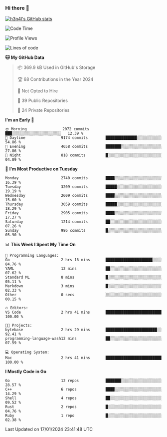 ### Hi there 👋

[![h3n4l's GitHub stats](https://github-readme-stats.vercel.app/api?username=h3n4l&count_private=true&show_icons=true&theme=radical)](https://github.com/h3n4l/github-readme-stats)

<!--START_SECTION:waka-->
![Code Time](http://img.shields.io/badge/Code%20Time-1%2C832%20hrs%208%20mins-blue)

![Profile Views](http://img.shields.io/badge/Profile%20Views-25-blue)

![Lines of code](https://img.shields.io/badge/From%20Hello%20World%20I%27ve%20Written-4.9%20million%20lines%20of%20code-blue)

**🐱 My GitHub Data** 

> 📦 369.9 kB Used in GitHub's Storage 
 > 
> 🏆 68 Contributions in the Year 2024
 > 
> 🚫 Not Opted to Hire
 > 
> 📜 39 Public Repositories 
 > 
> 🔑 24 Private Repositories 
 > 
**I'm an Early 🐤** 

```text
🌞 Morning                2072 commits        ███░░░░░░░░░░░░░░░░░░░░░░   12.39 % 
🌆 Daytime                9174 commits        ██████████████░░░░░░░░░░░   54.86 % 
🌃 Evening                4658 commits        ███████░░░░░░░░░░░░░░░░░░   27.86 % 
🌙 Night                  818 commits         █░░░░░░░░░░░░░░░░░░░░░░░░   04.89 % 
```
📅 **I'm Most Productive on Tuesday** 

```text
Monday                   2740 commits        ████░░░░░░░░░░░░░░░░░░░░░   16.39 % 
Tuesday                  3209 commits        █████░░░░░░░░░░░░░░░░░░░░   19.19 % 
Wednesday                2609 commits        ████░░░░░░░░░░░░░░░░░░░░░   15.60 % 
Thursday                 3059 commits        █████░░░░░░░░░░░░░░░░░░░░   18.29 % 
Friday                   2905 commits        ████░░░░░░░░░░░░░░░░░░░░░   17.37 % 
Saturday                 1214 commits        ██░░░░░░░░░░░░░░░░░░░░░░░   07.26 % 
Sunday                   986 commits         █░░░░░░░░░░░░░░░░░░░░░░░░   05.90 % 
```


📊 **This Week I Spent My Time On** 

```text
💬 Programming Languages: 
Go                       2 hrs 16 mins       █████████████████████░░░░   84.76 % 
YAML                     12 mins             ██░░░░░░░░░░░░░░░░░░░░░░░   07.62 % 
Standard ML              8 mins              █░░░░░░░░░░░░░░░░░░░░░░░░   05.11 % 
Markdown                 3 mins              █░░░░░░░░░░░░░░░░░░░░░░░░   02.33 % 
Other                    0 secs              ░░░░░░░░░░░░░░░░░░░░░░░░░   00.15 % 

🔥 Editors: 
VS Code                  2 hrs 41 mins       █████████████████████████   100.00 % 

🐱‍💻 Projects: 
bytebase                 2 hrs 29 mins       ███████████████████████░░   92.41 % 
programming-language-wash12 mins             ██░░░░░░░░░░░░░░░░░░░░░░░   07.59 % 

💻 Operating System: 
Mac                      2 hrs 41 mins       █████████████████████████   100.00 % 
```

**I Mostly Code in Go** 

```text
Go                       12 repos            ███████░░░░░░░░░░░░░░░░░░   28.57 % 
C++                      6 repos             ████░░░░░░░░░░░░░░░░░░░░░   14.29 % 
Shell                    4 repos             ██░░░░░░░░░░░░░░░░░░░░░░░   09.52 % 
Rust                     2 repos             █░░░░░░░░░░░░░░░░░░░░░░░░   04.76 % 
Ruby                     1 repo              █░░░░░░░░░░░░░░░░░░░░░░░░   02.38 % 
```




 Last Updated on 17/01/2024 23:41:48 UTC
<!--END_SECTION:waka-->

